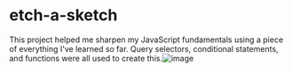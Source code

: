 # etch-a-sketch
This project helped me sharpen my JavaScript fundamentals using a piece of everything I've learned so far. Query selectors, conditional statements, and functions were all used to create this.![image](https://user-images.githubusercontent.com/97926718/182431931-a92ad628-045c-4d13-9dc7-bbc980ddc355.png)
